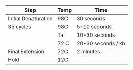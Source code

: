 | Step                 | Temp | Time               |
| -------------------- | ---- | ------------------ |
| Initial Denaturation | 98C  | 30 seconds         |
| 35 cycles            | 98C  | 5-10 seconds       |
|                      | Ta   | 10-30 seconds      |
|                      | 72 C | 20-30 seconds / kb |
| Final Extension      | 72C  | 2 minutes          |
| Hold                 | 12C  |                    |